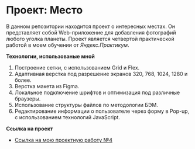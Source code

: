 # Проект: Место

В данном репозитории находится проект о интересных местах.
Он представляет собой Web-приложение для добавления фотографий любого уголка планеты. Проект является четвертой практической работой в моем обучении от *Яндекс.Практикум*.

**Технологии, использованые мной**

1. Построение сетки, с использованием Grid и Flex.
2. Адаптивная верстка под разрешение экранов 320, 768, 1024, 1280 и более.
3. Верстка макета из Figma.
4. Локальное подключение шрифтов и оптимизация под различные браузеры.
5. Использование структуры файлов по методологии БЭМ.
6. Редактирование информации о пользователе через форму в Pop-up, с использованием технологий JavaScript.

**Ссылка на проект**

* [Ссылка на мою проектную работу №4](https://mkozhevnikov2323.github.io/russian-travel/index.html)
